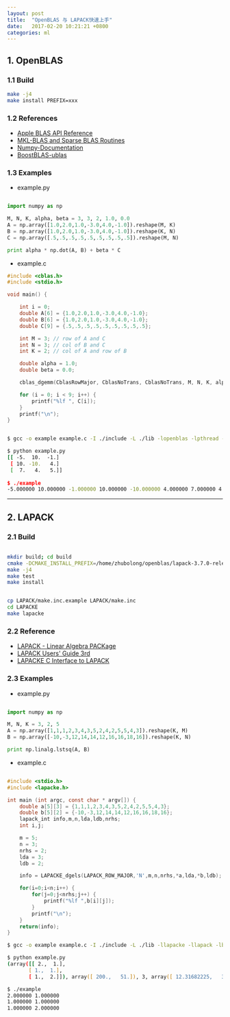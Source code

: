 ```yaml
---
layout: post
title:  "OpenBLAS 与 LAPACK快速上手"
date:   2017-02-20 10:21:21 +0800
categories: ml
---
```



## 1. OpenBLAS


### 1.1 Build

```zsh
make -j4
make install PREFIX=xxx
```


### 1.2 References


* [Apple BLAS API Reference](https://developer.apple.com/reference/accelerate/1668466-blas)
* [MKL-BLAS and Sparse BLAS Routines](https://software.intel.com/zh-cn/node/520724)
* [Numpy-Documentation](https://docs.scipy.org/doc/)
* [BoostBLAS-ublas](http://www.boost.org/doc/libs/1_61_0/libs/numeric/ublas/doc/)


### 1.3 Examples

* example.py

```python

import numpy as np

M, N, K, alpha, beta = 3, 3, 2, 1.0, 0.0
A = np.array([1.0,2.0,1.0,-3.0,4.0,-1.0]).reshape(M, K)
B = np.array([1.0,2.0,1.0,-3.0,4.0,-1.0]).reshape(K, N)
C = np.array([.5,.5,.5,.5,.5,.5,.5,.5,.5]).reshape(M, N)

print alpha * np.dot(A, B) + beta * C

```

* example.c

```c
#include <cblas.h>
#include <stdio.h>

void main() {

    int i = 0;
    double A[6] = {1.0,2.0,1.0,-3.0,4.0,-1.0};         
    double B[6] = {1.0,2.0,1.0,-3.0,4.0,-1.0};  
    double C[9] = {.5,.5,.5,.5,.5,.5,.5,.5,.5}; 

    int M = 3; // row of A and C
    int N = 3; // col of B and C
    int K = 2; // col of A and row of B

    double alpha = 1.0;
    double beta = 0.0;

    cblas_dgemm(CblasRowMajor, CblasNoTrans, CblasNoTrans, M, N, K, alpha, A, K, B, N, beta, C, N);

    for (i = 0; i < 9; i++) {
        printf("%lf ", C[i]);
    }
    printf("\n");
}
```

```zsh

$ gcc -o example example.c -I ./include -L ./lib -lopenblas -lpthread -lgfortran

$ python example.py 
[[ -5.  10.  -1.]
 [ 10. -10.   4.]
 [  7.   4.   5.]]
 
$ ./example 
-5.000000 10.000000 -1.000000 10.000000 -10.000000 4.000000 7.000000 4.000000 5.000000
```

---


## 2. LAPACK

### 2.1 Build

```zsh

mkdir build; cd build
cmake -DCMAKE_INSTALL_PREFIX=/home/zhubolong/openblas/lapack-3.7.0-release ..
make -j4
make test
make install


cp LAPACK/make.inc.example LAPACK/make.inc
cd LAPACKE
make lapacke


```

### 2.2 Reference

* [LAPACK - Linear Algebra PACKage](http://www.netlib.org/lapack/)
* [LAPACK Users' Guide 3rd](http://www.netlib.org/lapack/lug/)
* [LAPACKE C Interface to LAPACK](http://www.netlib.org/lapack/lapacke.html)


### 2.3 Examples

* example.py
```python

import numpy as np

M, N, K = 3, 2, 5
A = np.array([1,1,1,2,3,4,3,5,2,4,2,5,5,4,3]).reshape(K, M)
B = np.array([-10,-3,12,14,14,12,16,16,18,16]).reshape(K, N)

print np.linalg.lstsq(A, B)

```

* example.c

```c

#include <stdio.h>
#include <lapacke.h>

int main (int argc, const char * argv[]) {
    double a[5][3] = {1,1,1,2,3,4,3,5,2,4,2,5,5,4,3};
    double b[5][2] = {-10,-3,12,14,14,12,16,16,18,16};
    lapack_int info,m,n,lda,ldb,nrhs;
    int i,j;

    m = 5;
    n = 3;
    nrhs = 2;
    lda = 3;
    ldb = 2;

    info = LAPACKE_dgels(LAPACK_ROW_MAJOR,'N',m,n,nrhs,*a,lda,*b,ldb);

    for(i=0;i<n;i++) {
        for(j=0;j<nrhs;j++) {
            printf("%lf ",b[i][j]);
        }
        printf("\n");
    }
    return(info);
}

```

```zsh
$ gcc -o example example.c -I ./include -L ./lib -llapacke -llapack -lblas -ltmglib -lpthread -lgfortran -lm

$ python example.py 
(array([[ 2.,  1.],
       [ 1.,  1.],
       [ 1.,  2.]]), array([ 200.,   51.]), 3, array([ 12.31682225,   3.16227766,   1.81545851]))

$ ./example 
2.000000 1.000000 
1.000000 1.000000 
1.000000 2.000000
```
